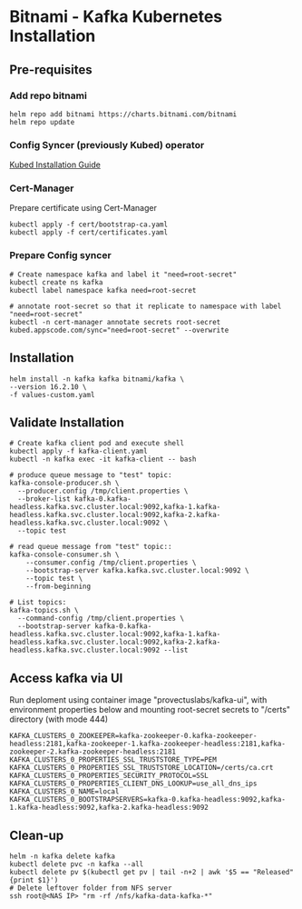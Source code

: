 # Bitnami - Kafka Kubernetes Installation

## Pre-requisites

### Add repo bitnami

```shell
helm repo add bitnami https://charts.bitnami.com/bitnami
helm repo update
```

### Config Syncer (previously Kubed) operator

[Kubed Installation Guide](https://appscode.com/products/kubed/v0.12.0/setup/install/)

### Cert-Manager

Prepare certificate using Cert-Manager

```shell
kubectl apply -f cert/bootstrap-ca.yaml
kubectl apply -f cert/certificates.yaml
```

### Prepare Config syncer

```shell
# Create namespace kafka and label it "need=root-secret"
kubectl create ns kafka
kubectl label namespace kafka need=root-secret

# annotate root-secret so that it replicate to namespace with label "need=root-secret"
kubectl -n cert-manager annotate secrets root-secret kubed.appscode.com/sync="need=root-secret" --overwrite
```

## Installation

```shell
helm install -n kafka kafka bitnami/kafka \
--version 16.2.10 \
-f values-custom.yaml
```

## Validate Installation

```shell
# Create kafka client pod and execute shell
kubectl apply -f kafka-client.yaml
kubectl -n kafka exec -it kafka-client -- bash

# produce queue message to "test" topic:
kafka-console-producer.sh \
  --producer.config /tmp/client.properties \
  --broker-list kafka-0.kafka-headless.kafka.svc.cluster.local:9092,kafka-1.kafka-headless.kafka.svc.cluster.local:9092,kafka-2.kafka-headless.kafka.svc.cluster.local:9092 \
  --topic test

# read queue message from "test" topic::
kafka-console-consumer.sh \
    --consumer.config /tmp/client.properties \
    --bootstrap-server kafka.kafka.svc.cluster.local:9092 \
    --topic test \
    --from-beginning

# List topics:
kafka-topics.sh \
  --command-config /tmp/client.properties \
  --bootstrap-server kafka-0.kafka-headless.kafka.svc.cluster.local:9092,kafka-1.kafka-headless.kafka.svc.cluster.local:9092,kafka-2.kafka-headless.kafka.svc.cluster.local:9092 --list
```

## Access kafka via UI

Run deploment using container image "provectuslabs/kafka-ui", with environment properties below and mounting root-secret secrets to "/certs" directory (with mode 444)

```properties
KAFKA_CLUSTERS_0_ZOOKEEPER=kafka-zookeeper-0.kafka-zookeeper-headless:2181,kafka-zookeeper-1.kafka-zookeeper-headless:2181,kafka-zookeeper-2.kafka-zookeeper-headless:2181
KAFKA_CLUSTERS_0_PROPERTIES_SSL_TRUSTSTORE_TYPE=PEM
KAFKA_CLUSTERS_0_PROPERTIES_SSL_TRUSTSTORE_LOCATION=/certs/ca.crt
KAFKA_CLUSTERS_0_PROPERTIES_SECURITY_PROTOCOL=SSL
KAFKA_CLUSTERS_0_PROPERTIES_CLIENT_DNS_LOOKUP=use_all_dns_ips
KAFKA_CLUSTERS_0_NAME=local
KAFKA_CLUSTERS_0_BOOTSTRAPSERVERS=kafka-0.kafka-headless:9092,kafka-1.kafka-headless:9092,kafka-2.kafka-headless:9092
```

## Clean-up

```shell
helm -n kafka delete kafka
kubectl delete pvc -n kafka --all
kubectl delete pv $(kubectl get pv | tail -n+2 | awk '$5 == "Released" {print $1}')
# Delete leftover folder from NFS server
ssh root@<NAS IP> "rm -rf /nfs/kafka-data-kafka-*"
```
